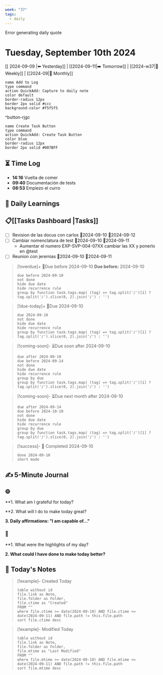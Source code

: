 ```yaml
---
week: "37"
tags:
  - daily
---
```


Error generating daily quote

# Tuesday, September 10th 2024

[[ 2024-09-09 |⬅️ Yesterday]] | [[2024-09-11|➡️ Tomorrow]] | [[2024-w37|📖 Weekly]] | [[2024-09|📅 Monthly]]

```button
name Add to Log 
type command 
action QuickAdd: Capture to daily note 
color default 
border-radius 12px 
border 2px solid #ccc 
background-color #f5f5f5
```
^button-rjgc

```button
name Create Task Button
type command
action QuickAdd: Create Task Button
color blue
border-radius 12px
border 2px solid #007BFF
```
## ⏳ Time Log
- **14:16** Vuelta de comer
- **09:40** Documentación de tests
- **08:53** Empiezo el curro


## 🧠 Daily Learnings 



## 📋[[Tasks Dashboard |Tasks]]
- [ ] Revision de las docus con carlos 🛫2024-09-10 📅2024-09-12
- [ ] Cambiar nomenclatura de test 🛫2024-09-10 📅2024-09-11
	- Aumentar el numero EXP-SVP-004-07XX cambiar las XX y ponerlo en @test
- [ ] Reunion con jeremias 🛫2024-09-10 📅2024-09-11

> [!overdue]+ 🔴Due before 2024-09-10
> **Due before:** 2024-09-10
> ```tasks
> due before 2024-09-10
> not done
> hide due date
> hide recurrence rule
> group by function task.tags.map( (tag) => tag.split('/')[1] ? tag.split('/').slice(0, 2).join('/') : '')
> ```

> [!due-today]+ 📅Due 2024-09-10
> ```tasks
> due 2024-09-10
> not done
> hide due date
> hide recurrence rule
> group by function task.tags.map( (tag) => tag.split('/')[1] ? tag.split('/').slice(0, 2).join('/') : '')

> [!coming-soon]- ⏳Due soon after 2024-09-10
> ```tasks
> due after 2024-09-10
> due before 2024-09-14
> not done
> hide due date
> hide recurrence rule
> group by due
> group by function task.tags.map( (tag) => tag.split('/')[1] ? tag.split('/').slice(0, 2).join('/') : '')
> ```

>[!coming-soon]- ⏳Due next month after 2024-09-10
> ```tasks
> due after 2024-09-14
> due before 2024-10-10
> not done
> hide due date
> hide recurrence rule
> group by due
> group by function task.tags.map( (tag) => tag.split('/')[1] ? tag.split('/').slice(0, 2).join('/') : '')
> ```

> [!success]- 🌟 Completed 2024-09-10
> ```tasks
> done 2024-09-10
> short mode
> ```


## ✍️ 5-Minute Journal


### 🌞
**1. What am I grateful for today? 

**2. What will I do to make today great? 

**3. Daily affirmations: "I am capable of..."**


### 🌚
**1. What were the highlights of my day? 

**2. What could I have done to make today better?**


## 📄 Today's Notes

> [!example]- Created Today
> ```dataview
> table without id
> file.link as Note,
> file.folder as Folder,
> file.ctime as "Created"
> FROM ""
> where file.ctime >= date(2024-09-10) AND file.ctime <= date(2024-09-11) AND file.path != this.file.path
> sort file.ctime desc
> ```

> [!example]- Modified Today
> ```dataview
> table without id
> file.link as Note,
> file.folder as Folder,
> file.mtime as "Last Modified"
> FROM ""
> where file.mtime >= date(2024-09-10) AND file.mtime <= date(2024-09-11) AND file.path != this.file.path
> sort file.mtime desc
> ```

